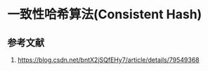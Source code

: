 # 一致性哈希算法(Consistent Hash)





## 参考文献
 1. https://blog.csdn.net/bntX2jSQfEHy7/article/details/79549368
